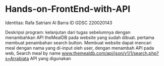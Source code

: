 # Hands-on-FrontEnd-with-API

Identitas:
Rafa Satriani Al Barra
ID GDSC 220020143

Deskripsi program:
kelanjutan dari tugas sebelumnya dengan menambahkan API theMealDB pada website yang sudah dibuat. pertama membuat penambahan search button.
Membuat website dapat mencari meal dengan nama yang di-input oleh user, dengan menambah API pada web,
Search meal by name
www.themealdb.com/api/json/v1/1/search.php?s=Arrabiata
API yang digunakan
